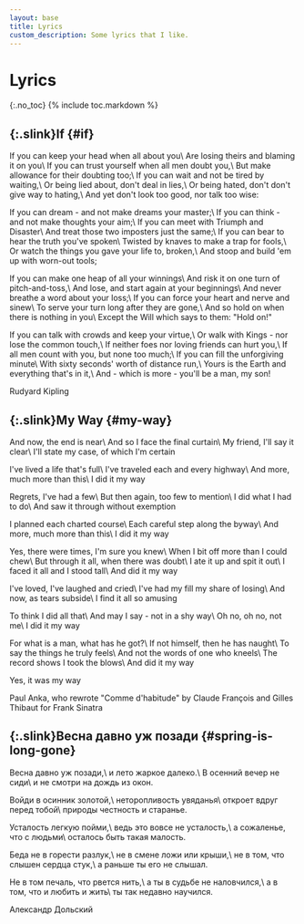 ```yaml
---
layout: base
title: Lyrics
custom_description: Some lyrics that I like.
---
```

# Lyrics
{:.no_toc}
{% include toc.markdown %}

## [](#if){:.slink}If {#if}
If you can keep your head when all about you\\
Are losing theirs and blaming it on you\\
If you can trust yourself when all men doubt you,\\
But make allowance for their doubting too;\\
If you can wait and not be tired by waiting,\\
Or being lied about, don't deal in lies,\\
Or being hated, don't don't give way to hating,\\
And yet don't look too good, nor talk too wise:

If you can dream - and not make dreams your master;\\
If you can think - and not make thoughts your aim;\\
If you can meet with Triumph and Disaster\\
And treat those two imposters just the same;\\
If you can bear to hear the truth you've spoken\\
Twisted by knaves to make a trap for fools,\\
Or watch the things you gave your life to, broken,\\
And stoop and build 'em up with worn-out tools;

If you can make one heap of all your winnings\\
And risk it on one turn of pitch-and-toss,\\
And lose, and start again at your beginnings\\
And never breathe a word about your loss;\\
If you can force your heart and nerve and sinew\\
To serve your turn long after they are gone,\\
And so hold on when there is nothing in you\\
Except the Will which says to them: "Hold on!"

If you can talk with crowds and keep your virtue,\\
Or walk with Kings - nor lose the common touch,\\
If neither foes nor loving friends can hurt you,\\
If all men count with you, but none too much;\\
If you can fill the unforgiving minute\\
With sixty seconds' worth of distance run,\\
Yours is the Earth and everything that's in it,\\
And - which is more - you'll be a man, my son!

<span class="insignificant">Rudyard Kipling</span>

## [](#my-way){:.slink}My Way {#my-way}
And now, the end is near\\
And so I face the final curtain\\
My friend, I'll say it clear\\
I'll state my case, of which I'm certain

I've lived a life that's full\\
I've traveled each and every highway\\
And more, much more than this\\
I did it my way

Regrets, I've had a few\\
But then again, too few to mention\\
I did what I had to do\\
And saw it through without exemption

I planned each charted course\\
Each careful step along the byway\\
And more, much more than this\\
I did it my way

Yes, there were times, I'm sure you knew\\
When I bit off more than I could chew\\
But through it all, when there was doubt\\
I ate it up and spit it out\\
I faced it all and I stood tall\\
And did it my way

I've loved, I've laughed and cried\\
I've had my fill my share of losing\\
And now, as tears subside\\
I find it all so amusing

To think I did all that\\
And may I say - not in a shy way\\
Oh no, oh no, not me\\
I did it my way

For what is a man, what has he got?\\
If not himself, then he has naught\\
To say the things he truly feels\\
And not the words of one who kneels\\
The record shows I took the blows\\
And did it my way

Yes, it was my way

<span class="insignificant">Paul Anka, who rewrote "Comme d'habitude" by Claude François and Gilles Thibaut for Frank Sinatra</span>

## [](#spring-is-long-gone){:.slink}Весна давно уж позади {#spring-is-long-gone}
Весна давно уж позади,\\
и лето жаркое далеко.\\
В осенний вечер не сиди\\
и не смотри на дождь из окон.

Войди в осинник золотой,\\
неторопливость увяданья\\
откроет вдруг перед тобой\\
природы честность и старанье.

Усталость легкую пойми,\\
ведь это вовсе не усталость,\\
а сожаленье, что с людьми\\
осталось быть такая малость.

Беда не в горести разлук,\\
не в смене ложи или крыши,\\
не в том, что слышен сердца стук,\\
а раньше ты его не слышал.

Не в том печаль, что рвется нить,\\
а ты в судьбе не наловчился,\\
а в том, что и любить и жить\\
ты так недавно научился.

<span class="insignificant">Александр Дольский</span>
